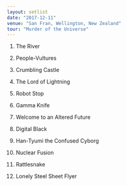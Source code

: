 ```yaml
---
layout: setlist
date: "2017-12-11"
venue: "San Fran, Wellington, New Zealand"
tour: "Murder of the Universe"
---
```



 1. The River

 2. People-Vultures

 3. Crumbling Castle

 4. The Lord of Lightning

 5. Robot Stop

 6. Gamma Knife

 7. Welcome to an Altered Future

 8. Digital Black

 9. Han-Tyumi the Confused Cyborg

10. Nuclear Fusion

11. Rattlesnake

12. Lonely Steel Sheet Flyer


